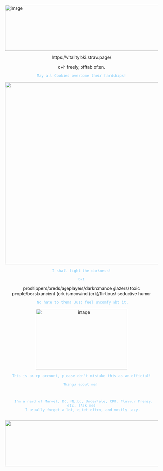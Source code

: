 
<img width="2500" height="150" alt="image" src="https://github.com/user-attachments/assets/ac5e30e4-2a9e-4883-9f64-1126769a0c0c" />


<p align="center">
https://vitalityloki.straw.page/
  <p align="center">
  c+h freely, offtab often.
<p align="center">
<code style="color : lightskyblue">May all Cookies overcome their hardships!</code>

<p align="center">
<img width="1200" height="600" alt="image" src="https://github.com/user-attachments/assets/61cbec25-930a-4ece-b93d-93ad2f0efe43" />

<p align="center">
<code style="color : lightskyblue">I shall fight the darkness!</code>



 <p align="center">
  <code style="color : lightskyblue">DNI</code>
<p align="center">
   proshippers/preds/ageplayers/darkromance glazers/
  toxic people/beastxancient (crk)/smcxwind (crk)/flirtious/
  seductive humor
<p align="center">
  <code style="color : lightskyblue"> No hate to them! Just feel uncomfy abt it.</code> 
 <p align="center"> 
 <img width="300" height="200" alt="image" src="https://github.com/user-attachments/assets/15702a4a-34af-48a5-a502-140b0b9b6ae7" />
  <p align="center"> 
   <code style="color : lightskyblue">This is an rp account, please don't mistake this as an official!</code>

  <p align="center">
 <code style="color : lightskyblue">Things about me! 
    <p align="center">
  I'm a nerd of Marvel, DC, ML:bb, Undertale, CRK, Flavour Frenzy, etc. (Ask me)
  I usually forget a lot, quiet often, and mostly lazy. 

  <img width="2500" height="150" alt="image" src="https://github.com/user-attachments/assets/ac5e30e4-2a9e-4883-9f64-1126769a0c0c" />

